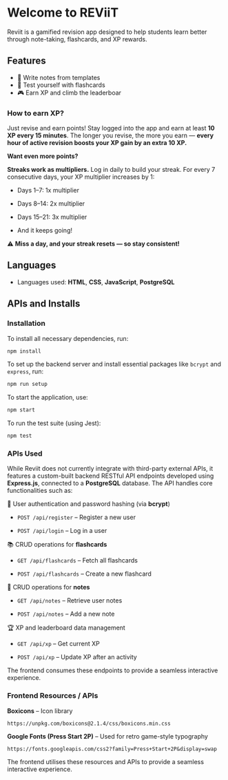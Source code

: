 # Welcome to REViiT

Reviit is a gamified revision app designed to help students learn better through note-taking, flashcards, and XP rewards.

## Features

- 📝 Write notes from templates
- 🧠 Test yourself with flashcards
- 🎮 Earn XP and climb the leaderboar

### How to earn XP?

Just revise and earn points!
Stay logged into the app and earn at least **10 XP every 15 minutes**. The longer you revise, the more you earn — **every hour of active revision boosts your XP gain by an extra 10 XP.**

**Want even more points?**

**Streaks work as multipliers.**
Log in daily to build your streak. For every 7 consecutive days, your XP multiplier increases by 1:

- Days 1–7: 1x multiplier

- Days 8–14: 2x multiplier

- Days 15–21: 3x multiplier

- And it keeps going!

⚠️ **Miss a day, and your streak resets — so stay consistent!**



## Languages

- Languages used: **HTML**, **CSS**, **JavaScript**, **PostgreSQL**

## APIs and Installs

### Installation 

To install all necessary dependencies, run:
```bash
npm install 
```

To set up the backend server and install essential packages like `bcrypt` and `express`, run:
```bash
npm run setup
```

To start the application, use:
```bash
npm start
```

To run the test suite (using Jest):
```bash
npm test
```

### APIs Used 
While Reviit does not currently integrate with third-party external APIs, it features a custom-built backend RESTful API endpoints developed using **Express.js**, connected to a **PostgreSQL** database. The API handles core functionalities such as:

🧾 User authentication and password hashing (via **bcrypt**)

- `POST /api/register` – Register a new user

- `POST /api/login` – Log in a user

📚 CRUD operations for **flashcards**

- `GET /api/flashcards` – Fetch all flashcards

- `POST /api/flashcards` – Create a new flashcard


📘 CRUD operations for **notes**

- `GET /api/notes` – Retrieve user notes

- `POST /api/notes` – Add a new note


🏆 XP and leaderboard data management

- `GET /api/xp` – Get current XP

- `POST /api/xp` – Update XP after an activity

The frontend consumes these endpoints to provide a seamless interactive experience.

### Frontend Resources / APIs
**Boxicons** – Icon library

`https://unpkg.com/boxicons@2.1.4/css/boxicons.min.css`


**Google Fonts (Press Start 2P)** – Used for retro game-style typography

`https://fonts.googleapis.com/css2?family=Press+Start+2P&display=swap`

The frontend utilises these resources and APIs to provide a seamless interactive experience.